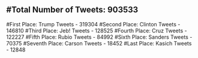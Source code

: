 #Total Number of Tweets: 903533 
---
#First Place: Trump Tweets - 319304
#Second Place: Clinton Tweets - 146810
#Third Place: Jeb! Tweets - 128525
#Fourth Place: Cruz Tweets - 122227
#Fifth Place: Rubio Tweets - 84992
#Sixth Place: Sanders Tweets - 70375
#Seventh Place: Carson Tweets - 18452
#Last Place: Kasich Tweets - 12848
